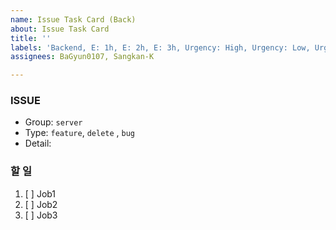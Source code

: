 ```yaml
---
name: Issue Task Card (Back)
about: Issue Task Card
title: ''
labels: 'Backend, E: 1h, E: 2h, E: 3h, Urgency: High, Urgency: Low, Urgency: Middle'
assignees: BaGyun0107, Sangkan-K

---
```


### ISSUE
* Group: `server`
* Type: `feature`, `delete` , `bug`
* Detail: 

### 할 일
1. [ ]  Job1
2. [ ]  Job2
3. [ ]  Job3
